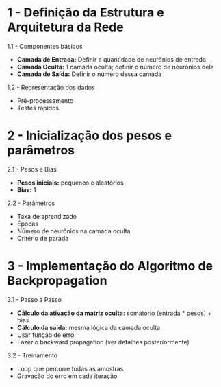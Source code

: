 # 1 - Definição da Estrutura e Arquitetura da Rede

1.1 - Componentes básicos  
- **Camada de Entrada:** Definir a quantidade de neurônios de entrada  
- **Camada Oculta:** 1 camada oculta; definir o número de neurônios dela  
- **Camada de Saída:** Definir o número dessa camada  

1.2 - Representação dos dados  
- Pré-processamento  
- Testes rápidos

# 2 - Inicialização dos pesos e parâmetros

2.1 - Pesos e Bias  
- **Pesos iniciais:** pequenos e aleatórios  
- **Bias:** 1

2.2 - Parâmetros  
- Taxa de aprendizado  
- Épocas  
- Número de neurônios na camada oculta  
- Critério de parada

# 3 - Implementação do Algoritmo de Backpropagation

3.1 - Passo a Passo  
- **Cálculo da ativação da matriz oculta:** somatório (entrada * pesos) + bias  
- **Cálculo da saída:** mesma lógica da camada oculta  
- Usar função de erro  
- Fazer o backward propagation (ver detalhes posteriormente)

3.2 - Treinamento  
- Loop que percorre todas as amostras  
- Gravação do erro em cada iteração
